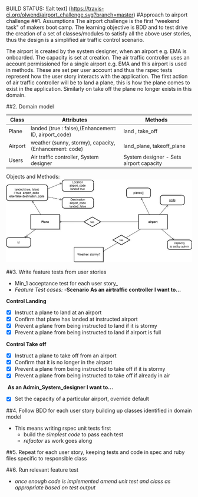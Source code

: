  BUILD STATUS: ![alt text] (https://travis-ci.org/olwend/airport_challenge.svg?branch=master)
#Approach to airport challenge 
##1. Assumptions 
The airport challenge is the first "weekend task" of makers boot camp. The learning objective is BDD and to test drive the creation of a set of classes/modules to satisfy all the above user stories, thus the design is a simplified air traffic control scenario. 

The airport is created by the system designer, when an airport e.g. EMA is onboarded. The capacity is set at creation.
The air traffic controller uses an account permissioned for a single airport e.g. EMA and this airport is used in methods.
These are set per user account and thus the rspec tests represent how the user story interacts with the application.
The first action of air traffic controller will be to land a plane, this is how the plane comes to exist in the application.
Similarly on take off the plane no longer exists in this domain. 

##2. Domain model

Class | Attributes| Methods
------------ | ------------- |------------
Plane| landed (true : false),(Enhancement: ID, airport_code) |land , take_off
Airport | weather (sunny, stormy), capacity,(Enhancement: code)|land_plane, takeoff_plane
Users | Air traffic controller, System designer| System designer - Sets airport capacity

Objects and Methods: 
![Objects and Methods](https://github.com/olwend/airport_challenge/blob/master/Airportchallenge.jpg)

##3. Write feature tests from user stories
  - Min_1 acceptance test for each user story_
  - _Feature Test cases:_
  -__Scenario__
  __As an airtraffic controller I want to...__
  
  __Control Landing__
  - [X] Instruct a plane to land at an airport
  - [X] Confirm that plane has landed at instructed airport
  - [X] Prevent a plane from being instructed to land if it is stormy 
  - [X] Prevent a plane from being instructed to land if airport is full

  __Control Take off__
  - [X] Instruct a plane to take off from an airport
  - [X] Confirm that it is no longer in the airport
  - [X] Prevent a plane from being instructed to take off if it is stormy 
  - [X] Prevent a plane from being instructed to take off if already in air
  
  __As an Admin_System_designer I want to...__
  - [X] Set the capacity of a particular airport, override default

##4. Follow BDD for each user story building up classes identified in domain model
  -  This means writing rspec unit tests first
      * build the _simplest code_ to pass each test
      * _refactor_ as work goes along
       
##5. Repeat for each user story, keeping tests and code in spec and ruby files specific to responsible class

##6. Run relevant feature test
  - _once enough code is implemented_
         _amend unit test and class as appropriate based on test output_
